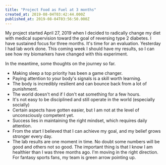```yaml
---
title: "Project Food as Fuel at 3 months"
created_at: 2019-08-04T03:42:44.000Z
published_at: 2019-08-04T03:56:50.000Z
---
```

My project started April 27, 2019 when I decided to radically change my diet with medical supervision toward the goal of reversing type 2 diabetes. I have sustained focus for three months. It's time for an evaluation. Yesterday I had lab work done. This coming week I should have my results, so I can see how my biomarkers have changed with this experiment. 

In the meantime, some thoughts on the journey so far.

*   Making sleep a top priority has been a game changer.
*   Paying attention to your body's signals is a skill worth learning.
*   The body is incredibly resilient and can bounce back from a lot of punishment.
*   The world doesn't end if I don't eat something for a few hours.
*   It's not easy to be disciplined and still operate in the world (especially socially)
*   Certain aspects have gotten easier, but I am not at the level of unconsciously competent yet.
*   Success lies in maintaining the right mindset, which requires daily attention.
*   From the start I believed that I can achieve my goal, and my belief grows stronger every day.
*   The lab results are one moment in time. No doubt some numbers will be good and others not so good. The important thing is that I know I am healthier than I was three months ago. I'm moving in the right direction. For fantasy sports fans, my team is green arrow pointing up.
